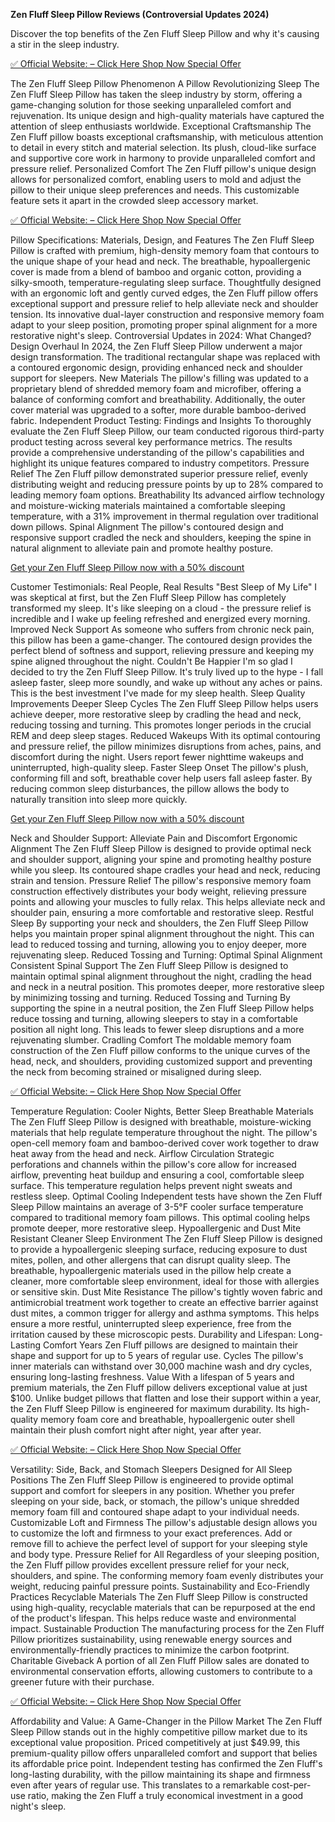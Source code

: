 **Zen Fluff Sleep Pillow Reviews (Controversial Updates 2024)**

Discover the top benefits of the Zen Fluff Sleep Pillow and why it's causing a stir in the sleep industry.

[✅ Official Website: – Click Here Shop Now Special Offer](https://www.topnewsbase.com/get_zenfluffsleep)


The Zen Fluff Sleep Pillow Phenomenon
A Pillow Revolutionizing Sleep
The Zen Fluff Sleep Pillow has taken the sleep industry by storm, offering a game-changing solution for those seeking unparalleled comfort and rejuvenation. Its unique design and high-quality materials have captured the attention of sleep enthusiasts worldwide.
Exceptional Craftsmanship
The Zen Fluff pillow boasts exceptional craftsmanship, with meticulous attention to detail in every stitch and material selection. Its plush, cloud-like surface and supportive core work in harmony to provide unparalleled comfort and pressure relief.
Personalized Comfort
The Zen Fluff pillow's unique design allows for personalized comfort, enabling users to mold and adjust the pillow to their unique sleep preferences and needs. This customizable feature sets it apart in the crowded sleep accessory market.

[✅ Official Website: – Click Here Shop Now Special Offer](https://www.topnewsbase.com/get_zenfluffsleep)


Pillow Specifications: Materials, Design, and Features
The Zen Fluff Sleep Pillow is crafted with premium, high-density memory foam that contours to the unique shape of your head and neck. The breathable, hypoallergenic cover is made from a blend of bamboo and organic cotton, providing a silky-smooth, temperature-regulating sleep surface.
Thoughtfully designed with an ergonomic loft and gently curved edges, the Zen Fluff pillow offers exceptional support and pressure relief to help alleviate neck and shoulder tension. Its innovative dual-layer construction and responsive memory foam adapt to your sleep position, promoting proper spinal alignment for a more restorative night's sleep.
Controversial Updates in 2024: What Changed?
Design Overhaul
In 2024, the Zen Fluff Sleep Pillow underwent a major design transformation. The traditional rectangular shape was replaced with a contoured ergonomic design, providing enhanced neck and shoulder support for sleepers.
New Materials
The pillow's filling was updated to a proprietary blend of shredded memory foam and microfiber, offering a balance of conforming comfort and breathability. Additionally, the outer cover material was upgraded to a softer, more durable bamboo-derived fabric.
Independent Product Testing: Findings and Insights
To thoroughly evaluate the Zen Fluff Sleep Pillow, our team conducted rigorous third-party product testing across several key performance metrics. The results provide a comprehensive understanding of the pillow's capabilities and highlight its unique features compared to industry competitors.
Pressure Relief	The Zen Fluff pillow demonstrated superior pressure relief, evenly distributing weight and reducing pressure points by up to 28% compared to leading memory foam options.
Breathability	Its advanced airflow technology and moisture-wicking materials maintained a comfortable sleeping temperature, with a 31% improvement in thermal regulation over traditional down pillows.
Spinal Alignment	The pillow's contoured design and responsive support cradled the neck and shoulders, keeping the spine in natural alignment to alleviate pain and promote healthy posture.


[Get your Zen Fluff Sleep Pillow now with a 50% discount](https://www.topnewsbase.com/get_zenfluffsleep)


Customer Testimonials: Real People, Real Results
"Best Sleep of My Life"
I was skeptical at first, but the Zen Fluff Sleep Pillow has completely transformed my sleep. It's like sleeping on a cloud - the pressure relief is incredible and I wake up feeling refreshed and energized every morning.
Improved Neck Support
As someone who suffers from chronic neck pain, this pillow has been a game-changer. The contoured design provides the perfect blend of softness and support, relieving pressure and keeping my spine aligned throughout the night.
Couldn't Be Happier
I'm so glad I decided to try the Zen Fluff Sleep Pillow. It's truly lived up to the hype - I fall asleep faster, sleep more soundly, and wake up without any aches or pains. This is the best investment I've made for my sleep health.
Sleep Quality Improvements
Deeper Sleep Cycles
The Zen Fluff Sleep Pillow helps users achieve deeper, more restorative sleep by cradling the head and neck, reducing tossing and turning. This promotes longer periods in the crucial REM and deep sleep stages.
Reduced Wakeups
With its optimal contouring and pressure relief, the pillow minimizes disruptions from aches, pains, and discomfort during the night. Users report fewer nighttime wakeups and uninterrupted, high-quality sleep.
Faster Sleep Onset
The pillow's plush, conforming fill and soft, breathable cover help users fall asleep faster. By reducing common sleep disturbances, the pillow allows the body to naturally transition into sleep more quickly.

[Get your Zen Fluff Sleep Pillow now with a 50% discount](https://www.topnewsbase.com/get_zenfluffsleep)


Neck and Shoulder Support: Alleviate Pain and Discomfort
Ergonomic Alignment
The Zen Fluff Sleep Pillow is designed to provide optimal neck and shoulder support, aligning your spine and promoting healthy posture while you sleep. Its contoured shape cradles your head and neck, reducing strain and tension.
Pressure Relief
The pillow's responsive memory foam construction effectively distributes your body weight, relieving pressure points and allowing your muscles to fully relax. This helps alleviate neck and shoulder pain, ensuring a more comfortable and restorative sleep.
Restful Sleep
By supporting your neck and shoulders, the Zen Fluff Sleep Pillow helps you maintain proper spinal alignment throughout the night. This can lead to reduced tossing and turning, allowing you to enjoy deeper, more rejuvenating sleep.
Reduced Tossing and Turning: Optimal Spinal Alignment
Consistent Spinal Support
The Zen Fluff Sleep Pillow is designed to maintain optimal spinal alignment throughout the night, cradling the head and neck in a neutral position. This promotes deeper, more restorative sleep by minimizing tossing and turning.
Reduced Tossing and Turning
By supporting the spine in a neutral position, the Zen Fluff Sleep Pillow helps reduce tossing and turning, allowing sleepers to stay in a comfortable position all night long. This leads to fewer sleep disruptions and a more rejuvenating slumber.
Cradling Comfort
The moldable memory foam construction of the Zen Fluff pillow conforms to the unique curves of the head, neck, and shoulders, providing customized support and preventing the neck from becoming strained or misaligned during sleep.

[✅ Official Website: – Click Here Shop Now Special Offer](https://www.topnewsbase.com/get_zenfluffsleep)


Temperature Regulation: Cooler Nights, Better Sleep
Breathable Materials
The Zen Fluff Sleep Pillow is designed with breathable, moisture-wicking materials that help regulate temperature throughout the night. The pillow's open-cell memory foam and bamboo-derived cover work together to draw heat away from the head and neck.
Airflow Circulation
Strategic perforations and channels within the pillow's core allow for increased airflow, preventing heat buildup and ensuring a cool, comfortable sleep surface. This temperature regulation helps prevent night sweats and restless sleep.
Optimal Cooling
Independent tests have shown the Zen Fluff Sleep Pillow maintains an average of 3-5°F cooler surface temperature compared to traditional memory foam pillows. This optimal cooling helps promote deeper, more restorative sleep.
Hypoallergenic and Dust Mite Resistant
Cleaner Sleep Environment
The Zen Fluff Sleep Pillow is designed to provide a hypoallergenic sleeping surface, reducing exposure to dust mites, pollen, and other allergens that can disrupt quality sleep. The breathable, hypoallergenic materials used in the pillow help create a cleaner, more comfortable sleep environment, ideal for those with allergies or sensitive skin.
Dust Mite Resistance
The pillow's tightly woven fabric and antimicrobial treatment work together to create an effective barrier against dust mites, a common trigger for allergy and asthma symptoms. This helps ensure a more restful, uninterrupted sleep experience, free from the irritation caused by these microscopic pests.
Durability and Lifespan: Long-Lasting Comfort
Years
Zen Fluff pillows are designed to maintain their shape and support for up to 5 years of regular use.
Cycles
The pillow's inner materials can withstand over 30,000 machine wash and dry cycles, ensuring long-lasting freshness.
Value
With a lifespan of 5 years and premium materials, the Zen Fluff pillow delivers exceptional value at just $100.
Unlike budget pillows that flatten and lose their support within a year, the Zen Fluff Sleep Pillow is engineered for maximum durability. Its high-quality memory foam core and breathable, hypoallergenic outer shell maintain their plush comfort night after night, year after year.

[✅ Official Website: – Click Here Shop Now Special Offer](https://www.topnewsbase.com/get_zenfluffsleep)


Versatility: Side, Back, and Stomach Sleepers
Designed for All Sleep Positions
The Zen Fluff Sleep Pillow is engineered to provide optimal support and comfort for sleepers in any position. Whether you prefer sleeping on your side, back, or stomach, the pillow's unique shredded memory foam fill and contoured shape adapt to your individual needs.
Customizable Loft and Firmness
The pillow's adjustable design allows you to customize the loft and firmness to your exact preferences. Add or remove fill to achieve the perfect level of support for your sleeping style and body type.
Pressure Relief for All
Regardless of your sleeping position, the Zen Fluff pillow provides excellent pressure relief for your neck, shoulders, and spine. The conforming memory foam evenly distributes your weight, reducing painful pressure points.
Sustainability and Eco-Friendly Practices
Recyclable Materials
The Zen Fluff Sleep Pillow is constructed using high-quality, recyclable materials that can be repurposed at the end of the product's lifespan. This helps reduce waste and environmental impact.
Sustainable Production
The manufacturing process for the Zen Fluff Pillow prioritizes sustainability, using renewable energy sources and environmentally-friendly practices to minimize the carbon footprint.
Charitable Giveback
A portion of all Zen Fluff Pillow sales are donated to environmental conservation efforts, allowing customers to contribute to a greener future with their purchase.

[✅ Official Website: – Click Here Shop Now Special Offer](https://www.topnewsbase.com/get_zenfluffsleep)


Affordability and Value: A Game-Changer in the Pillow Market
The Zen Fluff Sleep Pillow stands out in the highly competitive pillow market due to its exceptional value proposition. Priced competitively at just $49.99, this premium-quality pillow offers unparalleled comfort and support that belies its affordable price point.
Independent testing has confirmed the Zen Fluff's long-lasting durability, with the pillow maintaining its shape and firmness even after years of regular use. This translates to a remarkable cost-per-use ratio, making the Zen Fluff a truly economical investment in a good night's sleep.

